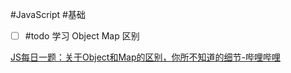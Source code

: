 #JavaScript #基础


- [ ] #todo 学习 Object Map 区别

[JS每日一题：关于Object和Map的区别，你所不知道的细节-哔哩哔哩](https://b23.tv/oAfu2gF)


